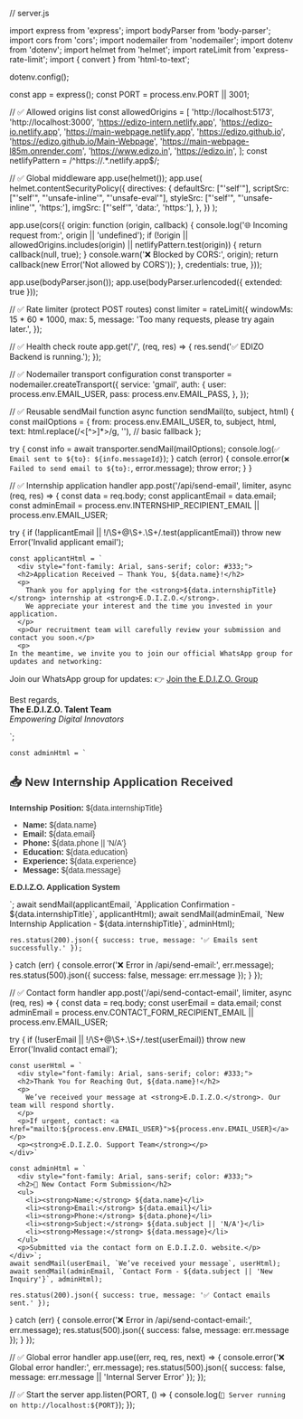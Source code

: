 // server.js

import express from 'express';
import bodyParser from 'body-parser';
import cors from 'cors';
import nodemailer from 'nodemailer';
import dotenv from 'dotenv';
import helmet from 'helmet';
import rateLimit from 'express-rate-limit';
import { convert } from 'html-to-text';

dotenv.config();

const app = express();
const PORT = process.env.PORT || 3001;

// ✅ Allowed origins list
const allowedOrigins = [
  'http://localhost:5173',
  'http://localhost:3000',
  'https://edizo-intern.netlify.app',
  'https://edizo-io.netlify.app',
  'https://main-webpage.netlify.app',
  'https://edizo.github.io',
  'https://edizo.github.io/Main-Webpage',
  'https://main-webpage-l85m.onrender.com',
  'https://www.edizo.in',
  'https://edizo.in',
];
const netlifyPattern = /^https:\/\/.*\.netlify\.app$/;

// ✅ Global middleware
app.use(helmet());
app.use(
  helmet.contentSecurityPolicy({
    directives: {
      defaultSrc: ["'self'"],
      scriptSrc: ["'self'", "'unsafe-inline'", "'unsafe-eval'"],
      styleSrc: ["'self'", "'unsafe-inline'", 'https:'],
      imgSrc: ["'self'", 'data:', 'https:'],
    },
  })
);

app.use(cors({
  origin: function (origin, callback) {
    console.log('🌐 Incoming request from:', origin || 'undefined');
    if (!origin || allowedOrigins.includes(origin) || netlifyPattern.test(origin)) {
      return callback(null, true);
    }
    console.warn('❌ Blocked by CORS:', origin);
    return callback(new Error('Not allowed by CORS'));
  },
  credentials: true,
}));

app.use(bodyParser.json());
app.use(bodyParser.urlencoded({ extended: true }));

// ✅ Rate limiter (protect POST routes)
const limiter = rateLimit({
  windowMs: 15 * 60 * 1000,
  max: 5,
  message: 'Too many requests, please try again later.',
});

// ✅ Health check route
app.get('/', (req, res) => {
  res.send('✅ EDIZO Backend is running.');
});

// ✅ Nodemailer transport configuration
const transporter = nodemailer.createTransport({
  service: 'gmail',
  auth: {
    user: process.env.EMAIL_USER,
    pass: process.env.EMAIL_PASS,
  },
});

// ✅ Reusable sendMail function
async function sendMail(to, subject, html) {
  const mailOptions = {
    from: process.env.EMAIL_USER,
    to,
    subject,
    html,
    text: html.replace(/<[^>]*>/g, ''), // basic fallback
  };
  

  try {
    const info = await transporter.sendMail(mailOptions);
    console.log(`✅ Email sent to ${to}: ${info.messageId}`);
  } catch (error) {
    console.error(`❌ Failed to send email to ${to}:`, error.message);
    throw error;
  }
}

// ✅ Internship application handler
app.post('/api/send-email', limiter, async (req, res) => {
  const data = req.body;
  const applicantEmail = data.email;
  const adminEmail = process.env.INTERNSHIP_RECIPIENT_EMAIL || process.env.EMAIL_USER;

  try {
    if (!applicantEmail || !/\S+@\S+\.\S+/.test(applicantEmail)) throw new Error('Invalid applicant email');

    const applicantHtml = `
      <div style="font-family: Arial, sans-serif; color: #333;">
      <h2>Application Received – Thank You, ${data.name}!</h2>
      <p>
        Thank you for applying for the <strong>${data.internshipTitle}</strong> internship at <strong>E.D.I.Z.O.</strong>.
        We appreciate your interest and the time you invested in your application.
      </p>
      <p>Our recruitment team will carefully review your submission and contact you soon.</p>
      <p>
    In the meantime, we invite you to join our official WhatsApp group for updates and networking:
  </p>
      <p>Join our WhatsApp group for updates: 👉
        <a href="https://chat.whatsapp.com/LhhLFD6pbil3NFImE30UIQ">Join the E.D.I.Z.O. Group</a>
      </p>
      <p>
        Best regards,<br />
        <strong>The E.D.I.Z.O. Talent Team</strong><br />
        <em>Empowering Digital Innovators</em>
      </p>
    </div>`;

    const adminHtml = `
 <div style="font-family: Arial, sans-serif; color: #333;">
      <h2>📥 New Internship Application Received</h2>
      <p><strong>Internship Position:</strong> ${data.internshipTitle}</p>
      <ul>
        <li><strong>Name:</strong> ${data.name}</li>
        <li><strong>Email:</strong> ${data.email}</li>
        <li><strong>Phone:</strong> ${data.phone || 'N/A'}</li>
        <li><strong>Education:</strong> ${data.education}</li>
        <li><strong>Experience:</strong> ${data.experience}</li>
        <li><strong>Message:</strong> ${data.message}</li>
      </ul>
      <p><strong>E.D.I.Z.O. Application System</strong></p>
    </div>`;
    await sendMail(applicantEmail, `Application Confirmation - ${data.internshipTitle}`, applicantHtml);
    await sendMail(adminEmail, `New Internship Application - ${data.internshipTitle}`, adminHtml);

    res.status(200).json({ success: true, message: '✅ Emails sent successfully.' });
  } catch (err) {
    console.error('❌ Error in /api/send-email:', err.message);
    res.status(500).json({ success: false, message: err.message });
  }
});

// ✅ Contact form handler
app.post('/api/send-contact-email', limiter, async (req, res) => {
  const data = req.body;
  const userEmail = data.email;
  const adminEmail = process.env.CONTACT_FORM_RECIPIENT_EMAIL || process.env.EMAIL_USER;

  try {
    if (!userEmail || !/\S+@\S+\.\S+/.test(userEmail)) throw new Error('Invalid contact email');

    const userHtml = `
      <div style="font-family: Arial, sans-serif; color: #333;">
      <h2>Thank You for Reaching Out, ${data.name}!</h2>
      <p>
        We’ve received your message at <strong>E.D.I.Z.O.</strong>. Our team will respond shortly.
      </p>
      <p>If urgent, contact: <a href="mailto:${process.env.EMAIL_USER}">${process.env.EMAIL_USER}</a></p>
      <p><strong>E.D.I.Z.O. Support Team</strong></p>
    </div>`

    const adminHtml = `
      <div style="font-family: Arial, sans-serif; color: #333;">
      <h2>📨 New Contact Form Submission</h2>
      <ul>
        <li><strong>Name:</strong> ${data.name}</li>
        <li><strong>Email:</strong> ${data.email}</li>
        <li><strong>Phone:</strong> ${data.phone}</li>
        <li><strong>Subject:</strong> ${data.subject || 'N/A'}</li>
        <li><strong>Message:</strong> ${data.message}</li>
      </ul>
      <p>Submitted via the contact form on E.D.I.Z.O. website.</p>
    </div>`;
    await sendMail(userEmail, `We’ve received your message`, userHtml);
    await sendMail(adminEmail, `Contact Form - ${data.subject || 'New Inquiry'}`, adminHtml);

    res.status(200).json({ success: true, message: '✅ Contact emails sent.' });
  } catch (err) {
    console.error('❌ Error in /api/send-contact-email:', err.message);
    res.status(500).json({ success: false, message: err.message });
  }
});

// ✅ Global error handler
app.use((err, req, res, next) => {
  console.error('❌ Global error handler:', err.message);
  res.status(500).json({ success: false, message: err.message || 'Internal Server Error' });
});

// ✅ Start the server
app.listen(PORT, () => {
  console.log(`🚀 Server running on http://localhost:${PORT}`);
});
